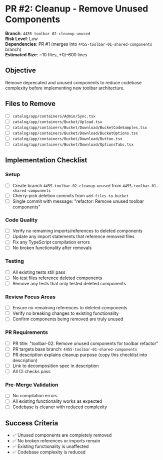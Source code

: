 <!-- markdownlint-disable line-length -->
# PR #2: Cleanup - Remove Unused Components

**Branch**: `4455-toolbar-02-cleanup-unused`  
**Risk Level**: Low  
**Dependencies**: PR #1 (merges into `4455-toolbar-01-shared-components` branch)  
**Estimated Size**: ~10 files, +0/-600 lines

## Objective

Remove deprecated and unused components to reduce codebase complexity before implementing new toolbar architecture.

## Files to Remove

- [ ] `catalog/app/containers/Admin/Sync.tsx`
- [ ] `catalog/app/containers/Bucket/Upload.tsx`
- [ ] `catalog/app/containers/Bucket/Download/BucketCodeSamples.tsx`
- [ ] `catalog/app/containers/Bucket/Download/BucketOptions.tsx`
- [ ] `catalog/app/containers/Bucket/Download/Button.tsx`
- [ ] `catalog/app/containers/Bucket/Download/OptionsTabs.tsx`

## Implementation Checklist

### Setup

- [ ] Create branch `4455-toolbar-02-cleanup-unused` from `4455-toolbar-01-shared-components`
- [ ] Cherry-pick deletion commits from `add-files-to-bucket`
- [ ] Single commit with message: "refactor: Remove unused toolbar components"

### Code Quality

- [ ] Verify no remaining imports/references to deleted components
- [ ] Update any import statements that reference removed files
- [ ] Fix any TypeScript compilation errors
- [ ] No broken functionality after removals

### Testing

- [ ] All existing tests still pass
- [ ] No test files reference deleted components
- [ ] Remove any tests that only tested deleted components

### Review Focus Areas

- [ ] Ensure no remaining references to deleted components
- [ ] Verify no breaking changes to existing functionality
- [ ] Confirm components being removed are truly unused

### PR Requirements

- [ ] PR title: "toolbar-02: Remove unused components for toolbar refactor"
- [ ] PR targets base branch: `4455-toolbar-01-shared-components`
- [ ] PR description explains cleanup purpose (copy this checklist into description)
- [ ] Link to decomposition spec in description
- [ ] All CI checks pass

### Pre-Merge Validation

- [ ] No compilation errors
- [ ] All existing functionality works as expected
- [ ] Codebase is cleaner with reduced complexity

## Success Criteria

- ✅ Unused components are completely removed
- ✅ No broken references or imports remain
- ✅ Existing functionality is unaffected
- ✅ Codebase complexity is reduced
